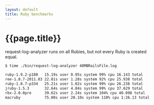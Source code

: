 ```yaml
---
layout: default
title: Ruby benchmarks
---
```


# {{page.title}}

request-log-analyzer runs on all Rubies, but not every Ruby is created
equal.

``` sh
$ time ./bin/request-log-analyzer 40MBRailsFile.log

ruby-1.9.2-p180   15.19s user 0.95s system 99% cpu 16.143 total
ree-1.8.7-2011.03 22.81s user 1.28s system 92% cpu 25.938 total
ruby-1.8.7-p334   25.21s user 1.02s system 99% cpu 26.238 total
jruby-1.5.3       32.64s user 4.84s system 99% cpu 37.629 total
rbx-2.0.0pre      39.62s user 2.24s system 104% cpu 40.098 total
macruby           75.00s user 20.10s system 110% cpu 1:26.13 total
```